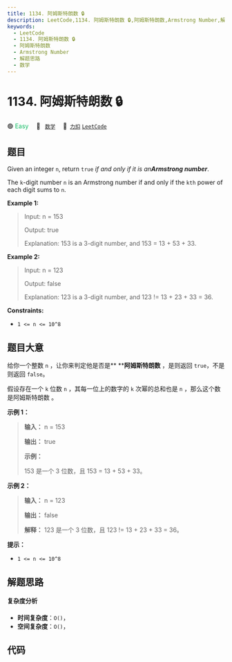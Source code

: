 ```yaml
---
title: 1134. 阿姆斯特朗数 🔒
description: LeetCode,1134. 阿姆斯特朗数 🔒,阿姆斯特朗数,Armstrong Number,解题思路,数学
keywords:
  - LeetCode
  - 1134. 阿姆斯特朗数 🔒
  - 阿姆斯特朗数
  - Armstrong Number
  - 解题思路
  - 数学
---
```


# 1134. 阿姆斯特朗数 🔒

🟢 <font color=#15bd66>Easy</font>&emsp; 🔖&ensp; [`数学`](/tag/math.md)&emsp; 🔗&ensp;[`力扣`](https://leetcode.cn/problems/armstrong-number) [`LeetCode`](https://leetcode.com/problems/armstrong-number)

## 题目

Given an integer `n`, return `true` _if and only if it is an**Armstrong
number**_.

The `k`-digit number `n` is an Armstrong number if and only if the `kth` power
of each digit sums to `n`.



**Example 1:**

> Input: n = 153
> 
> Output: true
> 
> Explanation: 153 is a 3-digit number, and 153 = 13 + 53 + 33.

**Example 2:**

> Input: n = 123
> 
> Output: false
> 
> Explanation: 123 is a 3-digit number, and 123 != 13 + 23 + 33 = 36.

**Constraints:**

  * `1 <= n <= 10^8`


## 题目大意

给你一个整数 `n` ，让你来判定他是否是** ****阿姆斯特朗数** ，是则返回 `true`，不是则返回 `false`。

假设存在一个 `k` 位数 `n` ，其每一位上的数字的 `k` 次幂的总和也是 `n` ，那么这个数是阿姆斯特朗数 。



**示例 1：**

> 
> 
> 
> 
> 
> **输入：** n = 153
> 
> **输出：** true
> 
> **示例：**
> 
> 153 是一个 3 位数，且 153 = 13 + 53 + 33。
> 
> 

**示例 2：**

> 
> 
> 
> 
> 
> **输入：** n = 123
> 
> **输出：** false
> 
> **解释：** 123 是一个 3 位数，且 123 != 13 + 23 + 33 = 36。
> 
> 



**提示：**

  * `1 <= n <= 10^8`


## 解题思路

#### 复杂度分析

- **时间复杂度**：`O()`，
- **空间复杂度**：`O()`，

## 代码

```javascript

```